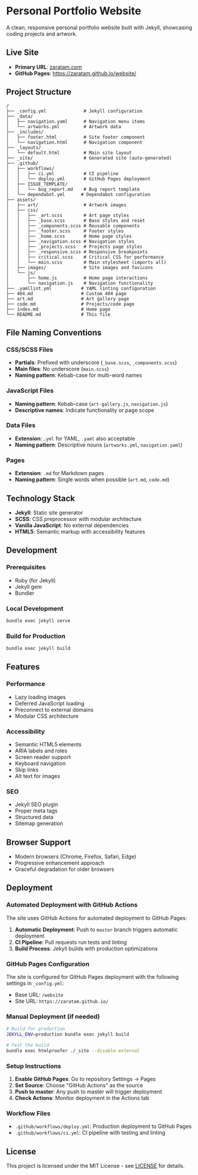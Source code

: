 # Personal Portfolio Website

A clean, responsive personal portfolio website built with Jekyll, showcasing coding projects and artwork.

## Live Site

- **Primary URL**: [zaratam.com](http://zaratam.com) 
- **GitHub Pages**: https://zaratam.github.io/website/

## Project Structure

```
/
├── _config.yml              # Jekyll configuration
├── _data/
│   ├── navigation.yaml      # Navigation menu items
│   └── artworks.yml         # Artwork data
├── _includes/
│   ├── footer.html          # Site footer component
│   └── navigation.html      # Navigation component
├── _layouts/
│   └── default.html         # Main site layout
├── _site/                   # Generated site (auto-generated)
├── .github/
│   ├── workflows/
│   │   ├── ci.yml           # CI pipeline
│   │   └── deploy.yml       # GitHub Pages deployment
│   ├── ISSUE_TEMPLATE/
│   │   └── bug_report.md    # Bug report template
│   └── dependabot.yml      # Dependabot configuration
├── assets/
│   ├── art/                 # Artwork images
│   ├── css/
│   │   ├── _art.scss        # Art page styles
│   │   ├── _base.scss       # Base styles and reset
│   │   ├── _components.scss # Reusable components
│   │   ├── _footer.scss     # Footer styles
│   │   ├── _home.scss       # Home page styles
│   │   ├── _navigation.scss # Navigation styles
│   │   ├── _projects.scss   # Projects page styles
│   │   ├── _responsive.scss # Responsive breakpoints
│   │   ├── critical.scss    # Critical CSS for performance
│   │   └── main.scss        # Main stylesheet (imports all)
│   ├── images/              # Site images and favicons
│   └── js/
│       ├── home.js          # Home page interactions
│       └── navigation.js    # Navigation functionality
├── .yamllint.yml           # YAML linting configuration
├── 404.md                  # Custom 404 page
├── art.md                  # Art gallery page
├── code.md                 # Projects/code page
├── index.md                # Home page
└── README.md               # This file
```

## File Naming Conventions

### CSS/SCSS Files
- **Partials**: Prefixed with underscore (`_base.scss`, `_components.scss`)
- **Main files**: No underscore (`main.scss`)
- **Naming pattern**: Kebab-case for multi-word names

### JavaScript Files  
- **Naming pattern**: Kebab-case (`art-gallery.js`, `navigation.js`)
- **Descriptive names**: Indicate functionality or page scope

### Data Files
- **Extension**: `.yml` for YAML, `.yaml` also acceptable
- **Naming pattern**: Descriptive nouns (`artworks.yml`, `navigation.yaml`)

### Pages
- **Extension**: `.md` for Markdown pages
- **Naming pattern**: Single words when possible (`art.md`, `code.md`)

## Technology Stack

- **Jekyll**: Static site generator
- **SCSS**: CSS preprocessor with modular architecture
- **Vanilla JavaScript**: No external dependencies
- **HTML5**: Semantic markup with accessibility features

## Development

### Prerequisites
- Ruby (for Jekyll)
- Jekyll gem
- Bundler

### Local Development
```bash
bundle exec jekyll serve
```

### Build for Production
```bash
bundle exec jekyll build
```

## Features

### Performance
- Lazy loading images
- Deferred JavaScript loading
- Preconnect to external domains
- Modular CSS architecture

### Accessibility
- Semantic HTML5 elements
- ARIA labels and roles
- Screen reader support
- Keyboard navigation
- Skip links
- Alt text for images

### SEO
- Jekyll SEO plugin
- Proper meta tags
- Structured data
- Sitemap generation

## Browser Support

- Modern browsers (Chrome, Firefox, Safari, Edge)
- Progressive enhancement approach
- Graceful degradation for older browsers

## Deployment

### Automated Deployment with GitHub Actions

The site uses GitHub Actions for automated deployment to GitHub Pages:

1. **Automatic Deployment**: Push to `master` branch triggers automatic deployment
2. **CI Pipeline**: Pull requests run tests and linting
3. **Build Process**: Jekyll builds with production optimizations

### GitHub Pages Configuration

The site is configured for GitHub Pages deployment with the following settings in `_config.yml`:
- Base URL: `/website`
- Site URL: `https://zaratam.github.io/`

### Manual Deployment (if needed)

```bash
# Build for production
JEKYLL_ENV=production bundle exec jekyll build

# Test the build
bundle exec htmlproofer ./_site --disable-external
```

### Setup Instructions

1. **Enable GitHub Pages**: Go to repository Settings → Pages
2. **Set Source**: Choose "GitHub Actions" as the source
3. **Push to master**: Any push to master will trigger deployment
4. **Check Actions**: Monitor deployment in the Actions tab

### Workflow Files

- `.github/workflows/deploy.yml`: Production deployment to GitHub Pages
- `.github/workflows/ci.yml`: CI pipeline with testing and linting

## License

This project is licensed under the MIT License - see [LICENSE](https://github.com/ZaraTam/website/blob/master/LICENSE) for details.